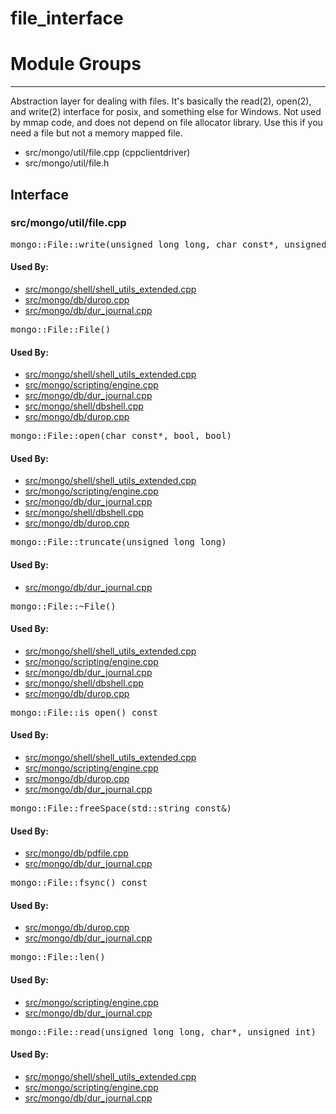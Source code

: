 # file\_interface

# Module Groups

-------------

Abstraction layer for dealing with files. It's basically the read(2), open(2), and write(2)  interface for posix, and something else for Windows. Not used by mmap code, and does not depend  on file allocator library. Use this if you need a file but not a memory mapped file.

- src/mongo/util/file.cpp   (cppclientdriver)
- src/mongo/util/file.h

## Interface


### src/mongo/util/file.cpp

<pre>mongo::File::write(unsigned long long, char const*, unsigned int)</pre>

#### Used By:

- [src/mongo/shell/shell\_utils\_extended.cpp](../mongo\_shell)
- [src/mongo/db/durop.cpp](../journaling)
- [src/mongo/db/dur\_journal.cpp](../journaling)

<pre>mongo::File::File()</pre>

#### Used By:

- [src/mongo/shell/shell\_utils\_extended.cpp](../mongo\_shell)
- [src/mongo/scripting/engine.cpp](../javascript\_libraries)
- [src/mongo/db/dur\_journal.cpp](../journaling)
- [src/mongo/shell/dbshell.cpp](../mongo\_shell)
- [src/mongo/db/durop.cpp](../journaling)

<pre>mongo::File::open(char const*, bool, bool)</pre>

#### Used By:

- [src/mongo/shell/shell\_utils\_extended.cpp](../mongo\_shell)
- [src/mongo/scripting/engine.cpp](../javascript\_libraries)
- [src/mongo/db/dur\_journal.cpp](../journaling)
- [src/mongo/shell/dbshell.cpp](../mongo\_shell)
- [src/mongo/db/durop.cpp](../journaling)

<pre>mongo::File::truncate(unsigned long long)</pre>

#### Used By:

- [src/mongo/db/dur\_journal.cpp](../journaling)

<pre>mongo::File::~File()</pre>

#### Used By:

- [src/mongo/shell/shell\_utils\_extended.cpp](../mongo\_shell)
- [src/mongo/scripting/engine.cpp](../javascript\_libraries)
- [src/mongo/db/dur\_journal.cpp](../journaling)
- [src/mongo/shell/dbshell.cpp](../mongo\_shell)
- [src/mongo/db/durop.cpp](../journaling)

<pre>mongo::File::is_open() const</pre>

#### Used By:

- [src/mongo/shell/shell\_utils\_extended.cpp](../mongo\_shell)
- [src/mongo/scripting/engine.cpp](../javascript\_libraries)
- [src/mongo/db/durop.cpp](../journaling)
- [src/mongo/db/dur\_journal.cpp](../journaling)

<pre>mongo::File::freeSpace(std::string const&)</pre>

#### Used By:

- [src/mongo/db/pdfile.cpp](../storage\_layer\_structure)
- [src/mongo/db/dur\_journal.cpp](../journaling)

<pre>mongo::File::fsync() const</pre>

#### Used By:

- [src/mongo/db/durop.cpp](../journaling)
- [src/mongo/db/dur\_journal.cpp](../journaling)

<pre>mongo::File::len()</pre>

#### Used By:

- [src/mongo/scripting/engine.cpp](../javascript\_libraries)
- [src/mongo/db/dur\_journal.cpp](../journaling)

<pre>mongo::File::read(unsigned long long, char*, unsigned int)</pre>

#### Used By:

- [src/mongo/shell/shell\_utils\_extended.cpp](../mongo\_shell)
- [src/mongo/scripting/engine.cpp](../javascript\_libraries)
- [src/mongo/db/dur\_journal.cpp](../journaling)

